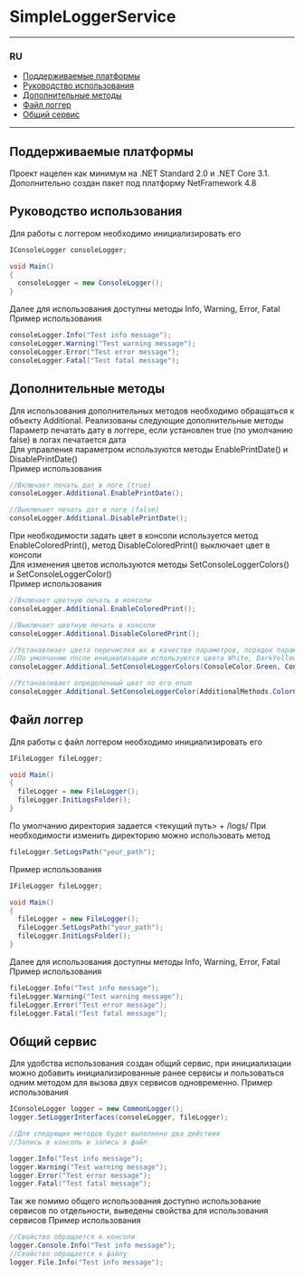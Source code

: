 # SimpleLoggerService

---

### RU

- [Поддерживаемые платформы](#поддерживаемые-платформы)
- [Руководство использования](#руководство-использования)
- [Дополнительные методы](#дополнительные-методы)
- [Файл логгер](#файл-логгер)
- [Общий сервис](#общий-сервис)

---

## Поддерживаемые платформы
Проект нацелен как минимум на .NET Standard 2.0 и .NET Core 3.1.</br>
Дополнительно создан пакет под платформу NetFramework 4.8

## Руководство использования
Для работы с логгером необходимо инициализировать его

```C#
IConsoleLogger consoleLogger;

void Main()
{
  consoleLogger = new ConsoleLogger();
}
```

Далее для использования доступны методы Info, Warning, Error, Fatal</br>
Пример использования

```C#
consoleLogger.Info("Test info message");
consoleLogger.Warning("Test warning message");
consoleLogger.Error("Test error message");
consoleLogger.Fatal("Test fatal message");
```

## Дополнительные методы

Для использования дополнительных методов необходимо обращаться к объекту Additional. Реализованы следующие дополнительные методы</br>
Параметр печатать дату в логгере, если установлен true (по умолчанию false) в логах печатается дата</br>
Для управления параметром используются методы EnablePrintDate() и DisablePrintDate()</br>
Пример использования

```C#
//Включает печать дат в логе (true)
consoleLogger.Additional.EnablePrintDate();

//Выключает печать дат в логе (false)
consoleLogger.Additional.DisablePrintDate();
```

При необходимости задать цвет в консоли используется метод EnableColoredPrint(), метод DisableColoredPrint() выключает цвет в консоли</br>
Для изменения цветов используются методы SetConsoleLoggerColors() и SetConsoleLoggerColor()</br>
Пример использования

```C#
//Включает цветную печать в консоли
consoleLogger.Additional.EnableColoredPrint();

//Выключает цветную печать в консоли
consoleLogger.Additional.DisableColoredPrint();

//Устанавлиает цвета перечисляя их в качестве параметров, порядок параметров Info, Warning, Error, Fatal
//По умолчанию после инициализации используются цвета White, DarkYellow, Red, DarkRed
consoleLogger.Additional.SetConsoleLoggerColors(ConsoleColor.Green, ConsoleColor.Cyan, ConsoleColor.Red, ConsoleColor.Yellow);

//Устанавливает определенный цвет по его enum
consoleLogger.Additional.SetConsoleLoggerColor(AdditionalMethods.ColorCode.Fatal, ConsoleColor.Blue);
```

## Файл логгер
Для работы с файл логгером необходимо инициализировать его

```C#
IFileLogger fileLogger;

void Main()
{
  fileLogger = new FileLogger();
  fileLogger.InitLogsFolder();
}
```

По умолчанию директория задается <текущий путь> + /logs/
При необходимости изменить директорию можно использовать метод

```C#
fileLogger.SetLogsPath("your_path");
```

Пример использования
```C#
IFileLogger fileLogger;

void Main()
{
  fileLogger = new FileLogger();
  fileLogger.SetLogsPath("your_path");
  fileLogger.InitLogsFolder();
}
```

Далее для использования доступны методы Info, Warning, Error, Fatal</br>
Пример использования

```C#
fileLogger.Info("Test info message");
fileLogger.Warning("Test warning message");
fileLogger.Error("Test error message");
fileLogger.Fatal("Test fatal message");
```

## Общий сервис
Для удобства использования создан общий сервис, при инициализации можно добавить инициализированные ранее сервисы и пользоваться одним методом для вызова двух сервисов одновременно.
Пример использования

```C#
IConsoleLogger logger = new CommonLogger();
logger.SetLoggerInterfaces(consoleLogger, fileLogger);

//Для следующих методов будет выполнено два действия
//Запись в консоль и запись в файл

logger.Info("Test info message");
logger.Warning("Test warning message");
logger.Error("Test error message");
logger.Fatal("Test fatal message");
```

Так же помимо общего использования доступно использование сервисов по отдельности, выведены свойства для использования сервисов
Пример использования

```C#
//Свойство обращается к консоли
logger.Console.Info("Test info message");
//Свойство обращается к файлу
logger.File.Info("Test info message");
```